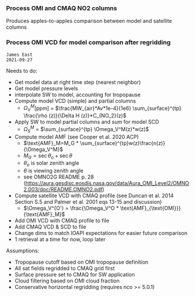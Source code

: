 ### Process OMI and CMAQ NO2 columns
Produces apples-to-apples comparison between model and satellite columns

### Process OMI VCD for model comparison after regridding
    James East
    2021-09-27
    
Needs to do:
* Get model data at right time step (nearest neighbor)
* Get model pressure levels
* interpolate SW to model, accounting for tropopause
* Compute model VCD (simple) and partial columns
    * $\Omega_V^M$[ppm] = $\frac{MW_{air}*Av*1e-4}{1e6} \sum_{surface}^{tp} \frac{\rho (z)}{\Delta H (z)}*C_{NO_2}(z)$
* Apply SW to model partial columns and sum for model SCD
    * $\Omega_S^M$ = $\sum_{surface}^{tp} \Omega_V^M(z)*w(z)$ 
* Compute model AMF (see Cooper et al. 2020 ACP)
    * $\text{AMF}_M=M_G * \sum_{surface}^{tp}w(z)\frac{n(z)}{\Omega_V^M}$
    * $M_G=\sec \theta_o + \sec \theta$
    * $\theta_o$ is solar zenith angle
    * $\theta$ is viewing zenith angle
    * see OMNO2G README p. 28 (https://aura.gesdisc.eosdis.nasa.gov/data/Aura_OMI_Level2/OMNO2.003/doc/README.OMNO2.pdf)
* Compute satellite VCD with CMAQ profile (see Duncan et al. 2014 Section S.5 and Palmer et al. 2001 eqs 13-15 and discussion)
    * $\Omega_V^{O'} = \frac{\Omega_V^O * \text{AMF}_{\text{OMI}}}{\text{AMF}_M}$
* Add OMI VCD with CMAQ profile to file
* Add CMAQ VCD & SCD to file
* Change dims to match IOAPI expectations for easier future comparison
* 1 retrieval at a time for now, loop later

Assumptions:
* Tropopause cutoff based on OMI tropopause definition
* All sat fields regridded to CMAQ grid first
* Surface pressure set to CMAQ for SW application
* Cloud filtering based on OMI cloud fraction
* Conservative horizontal regridding (requires nco >= 5.0.1)
